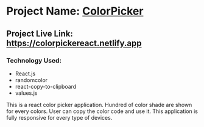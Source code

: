 # Project Name: [ColorPicker](https://colorpickereact.netlify.app)

## Project Live Link: https://colorpickereact.netlify.app

### Technology Used:
- React.js
- randomcolor
- react-copy-to-clipboard
- values.js

<p>
This is a react color picker application. Hundred of color shade are shown for every colors. User can copy the color code and use it. This application is fully responsive for every type of devices.
</p>
